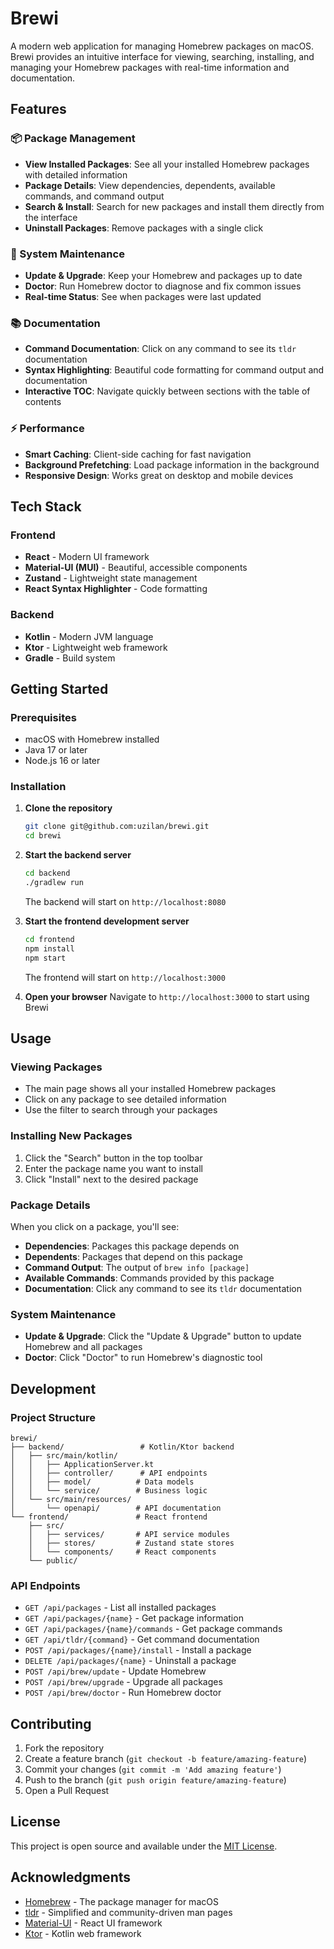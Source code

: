 # Brewi

A modern web application for managing Homebrew packages on macOS. Brewi provides an intuitive interface for viewing, searching, installing, and managing your Homebrew packages with real-time information and documentation.

## Features

### 📦 Package Management
- **View Installed Packages**: See all your installed Homebrew packages with detailed information
- **Package Details**: View dependencies, dependents, available commands, and command output
- **Search & Install**: Search for new packages and install them directly from the interface
- **Uninstall Packages**: Remove packages with a single click

### 🔧 System Maintenance
- **Update & Upgrade**: Keep your Homebrew and packages up to date
- **Doctor**: Run Homebrew doctor to diagnose and fix common issues
- **Real-time Status**: See when packages were last updated

### 📚 Documentation
- **Command Documentation**: Click on any command to see its `tldr` documentation
- **Syntax Highlighting**: Beautiful code formatting for command output and documentation
- **Interactive TOC**: Navigate quickly between sections with the table of contents

### ⚡ Performance
- **Smart Caching**: Client-side caching for fast navigation
- **Background Prefetching**: Load package information in the background
- **Responsive Design**: Works great on desktop and mobile devices

## Tech Stack

### Frontend
- **React** - Modern UI framework
- **Material-UI (MUI)** - Beautiful, accessible components
- **Zustand** - Lightweight state management
- **React Syntax Highlighter** - Code formatting

### Backend
- **Kotlin** - Modern JVM language
- **Ktor** - Lightweight web framework
- **Gradle** - Build system

## Getting Started

### Prerequisites
- macOS with Homebrew installed
- Java 17 or later
- Node.js 16 or later

### Installation

1. **Clone the repository**
   ```bash
   git clone git@github.com:uzilan/brewi.git
   cd brewi
   ```

2. **Start the backend server**
   ```bash
   cd backend
   ./gradlew run
   ```
   The backend will start on `http://localhost:8080`

3. **Start the frontend development server**
   ```bash
   cd frontend
   npm install
   npm start
   ```
   The frontend will start on `http://localhost:3000`

4. **Open your browser**
   Navigate to `http://localhost:3000` to start using Brewi

## Usage

### Viewing Packages
- The main page shows all your installed Homebrew packages
- Click on any package to see detailed information
- Use the filter to search through your packages

### Installing New Packages
1. Click the "Search" button in the top toolbar
2. Enter the package name you want to install
3. Click "Install" next to the desired package

### Package Details
When you click on a package, you'll see:
- **Dependencies**: Packages this package depends on
- **Dependents**: Packages that depend on this package
- **Command Output**: The output of `brew info [package]`
- **Available Commands**: Commands provided by this package
- **Documentation**: Click any command to see its `tldr` documentation

### System Maintenance
- **Update & Upgrade**: Click the "Update & Upgrade" button to update Homebrew and all packages
- **Doctor**: Click "Doctor" to run Homebrew's diagnostic tool

## Development

### Project Structure
```
brewi/
├── backend/                 # Kotlin/Ktor backend
│   ├── src/main/kotlin/
│   │   ├── ApplicationServer.kt
│   │   ├── controller/      # API endpoints
│   │   ├── model/          # Data models
│   │   └── service/        # Business logic
│   └── src/main/resources/
│       └── openapi/        # API documentation
└── frontend/               # React frontend
    ├── src/
    │   ├── services/       # API service modules
    │   ├── stores/         # Zustand state stores
    │   └── components/     # React components
    └── public/
```

### API Endpoints
- `GET /api/packages` - List all installed packages
- `GET /api/packages/{name}` - Get package information
- `GET /api/packages/{name}/commands` - Get package commands
- `GET /api/tldr/{command}` - Get command documentation
- `POST /api/packages/{name}/install` - Install a package
- `DELETE /api/packages/{name}` - Uninstall a package
- `POST /api/brew/update` - Update Homebrew
- `POST /api/brew/upgrade` - Upgrade all packages
- `POST /api/brew/doctor` - Run Homebrew doctor

## Contributing

1. Fork the repository
2. Create a feature branch (`git checkout -b feature/amazing-feature`)
3. Commit your changes (`git commit -m 'Add amazing feature'`)
4. Push to the branch (`git push origin feature/amazing-feature`)
5. Open a Pull Request

## License

This project is open source and available under the [MIT License](LICENSE).

## Acknowledgments

- [Homebrew](https://brew.sh/) - The package manager for macOS
- [tldr](https://tldr.sh/) - Simplified and community-driven man pages
- [Material-UI](https://mui.com/) - React UI framework
- [Ktor](https://ktor.io/) - Kotlin web framework
